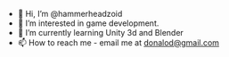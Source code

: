 - 👋 Hi, I’m @hammerheadzoid
- 👀 I’m interested in game development. 
- 🌱 I’m currently learning Unity 3d and Blender
- 📫 How to reach me - email me at donalod@gmail.com

<!---
hammerheadzoid/hammerheadzoid is a ✨ special ✨ repository because its `README.md` (this file) appears on your GitHub profile.
You can click the Preview link to take a look at your changes.
--->
